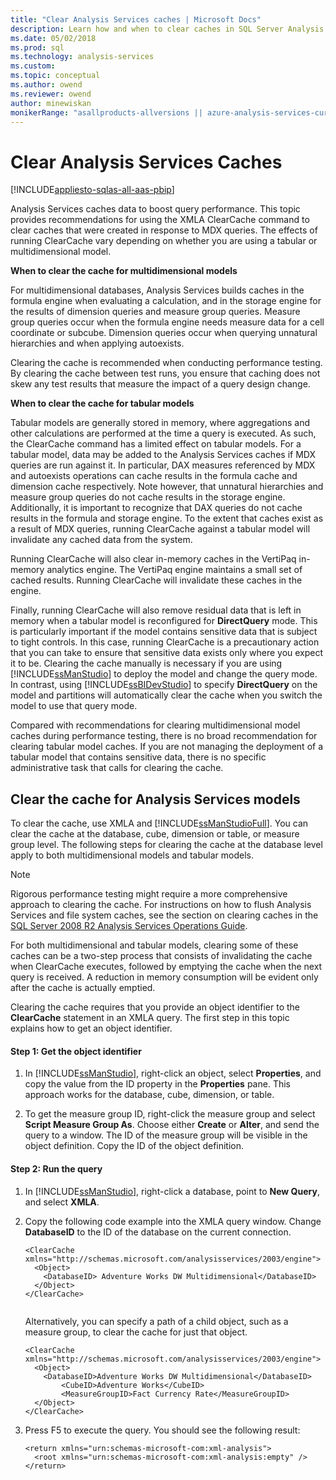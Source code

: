 ```yaml
---
title: "Clear Analysis Services caches | Microsoft Docs"
description: Learn how and when to clear caches in SQL Server Analysis Services for different kinds of models.
ms.date: 05/02/2018
ms.prod: sql
ms.technology: analysis-services
ms.custom:
ms.topic: conceptual
ms.author: owend
ms.reviewer: owend
author: minewiskan
monikerRange: "asallproducts-allversions || azure-analysis-services-current || power-bi-premium-current || >= sql-analysis-services-2016"
---
```

# Clear Analysis Services Caches

[!INCLUDE[appliesto-sqlas-all-aas-pbip](../includes/appliesto-sqlas-all-aas-pbip.md)]

  Analysis Services caches data to boost query performance. This topic provides recommendations for using the XMLA ClearCache command to clear caches that were created in response to MDX queries. The effects of running ClearCache vary depending on whether you are using a tabular or multidimensional model.  
  
 **When to clear the cache for multidimensional models**  
  
 For multidimensional databases, Analysis Services builds caches in the formula engine when evaluating a calculation, and in the storage engine for the results of dimension queries and measure group queries. Measure group queries occur when the formula engine needs measure data for a cell coordinate or subcube. Dimension queries occur when querying unnatural hierarchies and when applying autoexists.  
  
 Clearing the cache is recommended when conducting performance testing. By clearing the cache between test runs, you ensure that caching does not skew any test results that measure the impact of a query design change.  
  
 **When to clear the cache for tabular models**  
  
 Tabular models are generally stored in memory, where aggregations and other calculations are performed at the time a query is executed. As such, the ClearCache command has a limited effect on tabular models. For a tabular model, data may be added to the Analysis Services caches if MDX queries are run against it. In particular, DAX measures referenced by MDX and autoexists operations can cache results in the formula cache and dimension cache respectively. Note however, that unnatural hierarchies and measure group queries do not cache results in the storage engine. Additionally, it is important to recognize that DAX queries do not cache results in the formula and storage engine. To the extent that caches exist as a result of MDX queries, running ClearCache against a tabular model will invalidate any cached data from the system.  
  
 Running ClearCache will also clear in-memory caches in the VertiPaq in-memory analytics engine. The VertiPaq engine maintains a small set of cached results. Running ClearCache will invalidate these caches in the engine.  
  
 Finally, running ClearCache will also remove residual data that is left in memory when a tabular model is reconfigured for **DirectQuery** mode. This is particularly important if the model contains sensitive data that is subject to tight controls. In this case, running ClearCache is a precautionary action that you can take to ensure that sensitive data exists only where you expect it to be. Clearing the cache manually is necessary if you are using [!INCLUDE[ssManStudio](../includes/ssmanstudio-md.md)] to deploy the model and change the query mode. In contrast, using [!INCLUDE[ssBIDevStudio](../includes/ssbidevstudio-md.md)] to specify **DirectQuery** on the model and partitions will automatically clear the cache when you switch the model to use that query mode.  
  
 Compared with recommendations for clearing multidimensional model caches during performance testing, there is no broad recommendation for clearing tabular model caches. If you are not managing the deployment of a tabular model that contains sensitive data, there is no specific administrative task that calls for clearing the cache.  
  
## Clear the cache for Analysis Services models  
 To clear the cache, use XMLA and [!INCLUDE[ssManStudioFull](../includes/ssmanstudiofull-md.md)]. You can clear the cache at the database, cube, dimension or table, or measure group level. The following steps for clearing the cache at the database level apply to both multidimensional models and tabular models.  
  
> [!NOTE]  
>  Rigorous performance testing might require a more comprehensive approach to clearing the cache. For instructions on how to flush Analysis Services and file system caches, see the section on clearing caches in the [SQL Server 2008 R2 Analysis Services Operations Guide](https://go.microsoft.com/fwlink/?linkID=https://go.microsoft.com/fwlink/?LinkID=225539).  
  
 For both multidimensional and tabular models, clearing some of these caches can be a two-step process that consists of invalidating the cache when ClearCache executes, followed by emptying the cache when the next query is received. A reduction in memory consumption will be evident only after the cache is actually emptied.  
  
 Clearing the cache requires that you provide an object identifier to the **ClearCache** statement in an XMLA query. The first step in this topic explains how to get an object identifier.  
  
#### Step 1: Get the object identifier  
  
1.  In [!INCLUDE[ssManStudio](../includes/ssmanstudio-md.md)], right-click an object, select **Properties**, and copy the value from the ID property in the **Properties** pane. This approach works for the database, cube, dimension, or table.  
  
2.  To get the measure group ID, right-click the measure group and select **Script Measure Group As**. Choose either **Create** or **Alter**, and send the query to a window. The ID of the measure group will be visible in the object definition. Copy the ID of the object definition.  
  
#### Step 2: Run the query  
  
1.  In [!INCLUDE[ssManStudio](../includes/ssmanstudio-md.md)], right-click a database, point to **New Query**, and select **XMLA**.  
  
2.  Copy the following code example into the XMLA query window. Change **DatabaseID** to the ID of the database on the current connection.  
  
    ```  
    <ClearCache xmlns="http://schemas.microsoft.com/analysisservices/2003/engine">  
      <Object>  
        <DatabaseID> Adventure Works DW Multidimensional</DatabaseID>  
      </Object>  
    </ClearCache>  
  
    ```  
  
     Alternatively, you can specify a path of a child object, such as a measure group, to clear the cache for just that object.  
  
    ```  
    <ClearCache xmlns="http://schemas.microsoft.com/analysisservices/2003/engine">  
      <Object>  
        <DatabaseID>Adventure Works DW Multidimensional</DatabaseID>  
            <CubeID>Adventure Works</CubeID>  
            <MeasureGroupID>Fact Currency Rate</MeasureGroupID>  
      </Object>  
    </ClearCache>  
    ```  
  
3.  Press F5 to execute the query. You should see the following result:  
  
    ```  
    <return xmlns="urn:schemas-microsoft-com:xml-analysis">  
      <root xmlns="urn:schemas-microsoft-com:xml-analysis:empty" />  
    </return>  
    ```  
  

  
  
